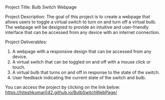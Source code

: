 Project Title: Bulb Switch Webpage

Project Description:
The goal of this project is to create a webpage that allows users to toggle a virtual switch to turn on and turn off a virtual bulb. The webpage will be designed to provide an intuitive and user-friendly interface that can be accessed from any device with an internet connection.

Project Deliverables:
1. A webpage with a responsive design that can be accessed from any device.
2. A virtual switch that can be toggled on and off with a mouse click or touch.
3. A virtual bulb that turns on and off in response to the state of the switch.
4. User feedback indicating the current state of the switch and bulb.


You can access the project by clicking on the link below:
https://hiteshkumar042.github.io/BulbSwitchWebPage/
